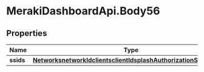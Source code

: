 # MerakiDashboardApi.Body56

## Properties
Name | Type | Description | Notes
------------ | ------------- | ------------- | -------------
**ssids** | [**NetworksnetworkIdclientsclientIdsplashAuthorizationStatusSsids**](NetworksnetworkIdclientsclientIdsplashAuthorizationStatusSsids.md) |  | 
